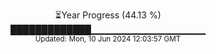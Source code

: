 <p align="center">
⏳Year Progress (44.13 %)<br>
█████████████▁▁▁▁▁▁▁▁▁▁▁▁▁▁▁▁▁ <br>
<sub>Updated: Mon, 10 Jun 2024 12:03:57 GMT</sub>
</p>

